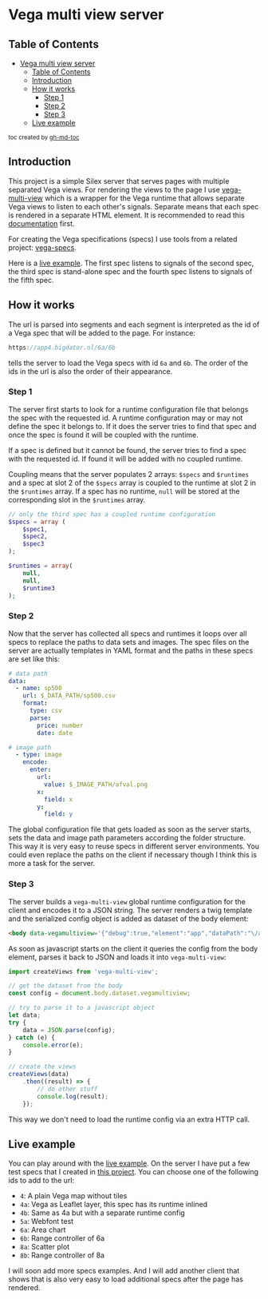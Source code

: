 # Vega multi view server

## Table of Contents

   * [Vega multi view server](#vega-multi-view-server)
      * [Table of Contents](#table-of-contents)
      * [Introduction](#introduction)
      * [How it works](#how-it-works)
         * [Step 1](#step-1)
         * [Step 2](#step-2)
         * [Step 3](#step-3)
      * [Live example](#live-example)

<small>toc created by [gh-md-toc](https://github.com/ekalinin/github-markdown-toc)</small>

## Introduction

This project is a simple Silex server that serves pages with multiple separated Vega views. For rendering the views to the page I use [vega-multi-view](https://github.com/abudaan/vega-multi-view) which is a wrapper for the Vega runtime that allows separate Vega views to listen to each other's signals. Separate means that each spec is rendered in a separate HTML element. It is recommended to read this [documentation](https://github.com/abudaan/vega-multi-view/README.md) first.

For creating the Vega specifications (specs) I use tools from a related project: [vega-specs](https://github.com/abudaan/vega-specs).

Here is a [live example](http://app4.bigdator.nl/6a/6b/4b/8a/8b). The first spec listens to signals of the second spec, the third spec is stand-alone spec and the fourth spec listens to signals of the fifth spec.


## How it works

The url is parsed into segments and each segment is interpreted as the id of a Vega spec that will be added to the page. For instance:
```javascript
https://app4.bigdator.nl/6a/6b
```
tells the server to load the Vega specs with id `6a` and `6b`. The order of the ids in the url is also the order of their appearance.

### Step 1

The server first starts to look for a runtime configuration file that belongs the spec with the requested id. A runtime configuration may or may not define the spec it belongs to. If it does the server tries to find that spec and once the spec is found it will be coupled with the runtime.

If a spec is defined but it cannot be found, the server tries to find a spec with the requested id. If found it will be added with no coupled runtime.

Coupling means that the server populates 2 arrays: `$specs` and `$runtimes` and a spec at slot 2 of the `$specs` array is coupled to the runtime at slot 2 in the `$runtimes` array. If a spec has no runtime, `null` will be stored at the corresponding slot in the `$runtimes` array.

```php
// only the third spec has a coupled runtime configuration
$specs = array (
    $spec1,
    $spec2,
    $spec3
);

$runtimes = array(
    null,
    null,
    $runtime3
);
```

### Step 2

Now that the server has collected all specs and runtimes it loops over all specs to replace the paths to data sets and images. The spec files on the server are actually templates in YAML format and the paths in these specs are set like this:

```yaml
# data path
data:
  - name: sp500
    url: $_DATA_PATH/sp500.csv
    format:
      type: csv
      parse:
        price: number
        date: date

# image path
  - type: image
    encode:
      enter:
        url:
          value: $_IMAGE_PATH/afval.png
        x:
          field: x
        y:
          field: y
```

The global configuration file that gets loaded as soon as the server starts, sets the data and image path parameters according the folder structure. This way it is very easy to reuse specs in different server environments. You could even replace the paths on the client if necessary though I think this is more a task for the server.

### Step 3

The server builds a `vega-multi-view` global runtime configuration for the client and encodes it to a JSON string. The server renders a twig template and the serialized config object is added as dataset of the body element:

```html
<body data-vegamultiview='{"debug":true,"element":"app","dataPath":"\/assets\/data","imagePath":"\/assets\/img","specs ....}'>
```

As soon as javascript starts on the client it queries the config from the body element, parses it back to JSON and loads it into `vega-multi-view`:
```javascript
import createViews from 'vega-multi-view';

// get the dataset from the body
const config = document.body.dataset.vegamultiview;

// try to parse it to a javascript object
let data;
try {
    data = JSON.parse(config);
} catch (e) {
    console.error(e);
}

// create the views
createViews(data)
    .then((result) => {
        // do other stuff
        console.log(result);
    });
```
This way we don't need to load the runtime config via an extra HTTP call.

## Live example

You can play around with the [live example](http://app4.bigdator.nl). On the server I have put a few test specs that I created in [this project](https://github.com/abudaan/vega-specs). You can choose one of the following ids to add to the url:

- `4`: A plain Vega map without tiles
- `4a`: Vega as Leaflet layer, this spec has its runtime inlined
- `4b`: Same as 4a but with a separate runtime config
- `5a`: Webfont test
- `6a`: Area chart
- `6b`: Range controller of 6a
- `8a`: Scatter plot
- `8b`: Range controller of 8a

I will soon add more specs examples. And I will add another client that shows that is also very easy to load additional specs after the page has rendered.

